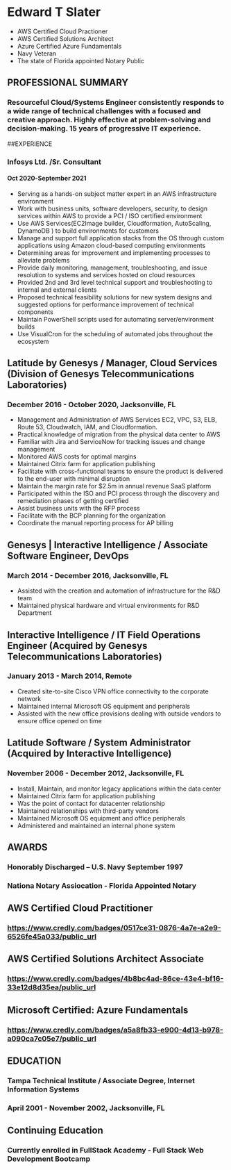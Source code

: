 # Edward T Slater #
- AWS Certified Cloud Practioner
- AWS Certified Solutions Architect
- Azure Certified Azure Fundamentals
- Navy Veteran
- The state of Florida appointed Notary Public


## PROFESSIONAL SUMMARY
### Resourceful Cloud/Systems Engineer consistently responds to a wide range of technical challenges with a focused and creative approach. Highly effective at problem-solving and decision-making. 15 years of progressive IT experience.


##EXPERIENCE

### Infosys Ltd. /Sr. Consultant
#### Oct 2020-September 2021

- Serving as a hands-on subject matter expert in an AWS infrastructure environment
- Work with business units, software developers, security, to design services within AWS to provide a PCI / ISO certified environment
- Use  AWS Services(EC2Image builder, Cloudformation, AutoScaling, DynamoDB ) to build environments for customers
- Manage and support full application stacks from the OS through custom applications using Amazon cloud-based computing environments
- Determining areas for improvement and implementing processes to alleviate problems
- Provide daily monitoring, management, troubleshooting, and issue resolution to systems and services hosted on cloud resources
- Provided 2nd and 3rd level technical support and troubleshooting to internal and external clients
- Proposed technical feasibility solutions for new system designs and suggested options for performance improvement of technical components
- Maintain PowerShell scripts used for automating server/environment builds
- Use VisualCron for the scheduling of automated jobs throughout the ecosystem

## Latitude by Genesys  / Manager, Cloud Services (Division of Genesys Telecommunications Laboratories)
### December 2016 - October 2020, Jacksonville, FL
- Management and Administration of AWS Services EC2, VPC, S3, ELB, Route 53, Cloudwatch, IAM, and Cloudformation.
- Practical knowledge of migration from the physical data center to AWS
- Familiar with Jira and ServiceNow for tracking issues and change management
- Monitored AWS costs for optimal margins
- Maintained Citrix farm for application publishing
- Facilitate with cross-functional teams to ensure the product is delivered to the end-user with minimal disruption
- Maintain the margin rate for $2.5m in annual revenue SaaS platform
- Participated within the ISO and PCI process through the discovery and remediation phases of getting certified
- Assist business units with the RFP process
- Facilitate with the BCP planning  for the organization
- Coordinate the manual reporting process for AP billing

## Genesys | Interactive Intelligence / Associate Software Engineer, DevOps 
### March 2014 - December 2016, Jacksonville, FL
- Assisted with the creation and automation of infrastructure for the R&D team
- Maintained physical hardware and virtual environments for R&D Department

## Interactive Intelligence / IT Field Operations Engineer (Acquired by Genesys Telecommunications Laboratories)
### January 2013 - March 2014, Remote
- Created site-to-site Cisco VPN office connectivity to the corporate network
- Maintained internal Microsoft OS equipment and peripherals
- Assisted with the new office provisions dealing with outside vendors to ensure office opened on time

## Latitude Software / System Administrator (Acquired by Interactive Intelligence)
### November 2006 - December 2012, Jacksonville, FL
- Install, Maintain, and monitor legacy applications within the data center 
- Maintained Citrix farm for application publishing
- Was the point of contact for datacenter relationship
- Maintained relationships with third-party vendors
- Maintained Microsoft OS equipment and office peripherals
- Administered and maintained an internal phone system

## AWARDS
### Honorably Discharged – U.S. Navy September 1997
### Nationa Notary Assiocation - Florida Appointed Notary  
## AWS Certified Cloud Practitioner
### https://www.credly.com/badges/0517ce31-0876-4a7e-a2e9-6526fe45a033/public_url
## AWS Certified Solutions Architect Associate
### https://www.credly.com/badges/4b8bc4ad-86ce-43e4-bf16-33e12d8d35ea/public_url 
## Microsoft Certified: Azure Fundamentals
### https://www.credly.com/badges/a5a8fb33-e900-4d13-b978-a090ca7c05e7/public_url 
## EDUCATION
### Tampa Technical Institute / Associate Degree, Internet Information Systems
### April 2001 - November 2002,  Jacksonville, FL

 
 
## Continuing Education
 
### Currently enrolled in FullStack Academy - Full Stack Web Development Bootcamp
 

